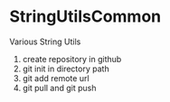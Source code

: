 # StringUtilsCommon
Various String Utils

1. create repository in github
2. git init in directory path
3. git add remote url
4. git pull and git push 
